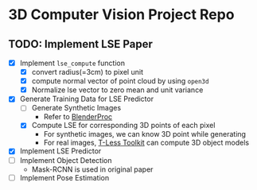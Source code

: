 # 3D Computer Vision Project Repo



## TODO: Implement LSE Paper
- [x] Implement `lse_compute` function
  - [x] convert radius(=3cm) to pixel unit
  - [x] compute normal vector of point cloud by using `open3d`
  - [x] Normalize lse vector to zero mean and unit variance
- [x] Generate Training Data for LSE Predictor
  - [ ] Generate Synthetic Images
    * Refer to [BlenderProc](https://arxiv.org/abs/1911.01911)
  - [x] Compute LSE for corresponding 3D points of each pixel
    * For synthetic images, we can know 3D point while generating
    * For real images, [T-Less Toolkit](https://github.com/thodan/t-less_toolkit) can compute 3D object models
- [x] Implement LSE Predictor
- [ ] Implement Object Detection
  * Mask-RCNN is used in original paper
- [ ] Implement Pose Estimation
